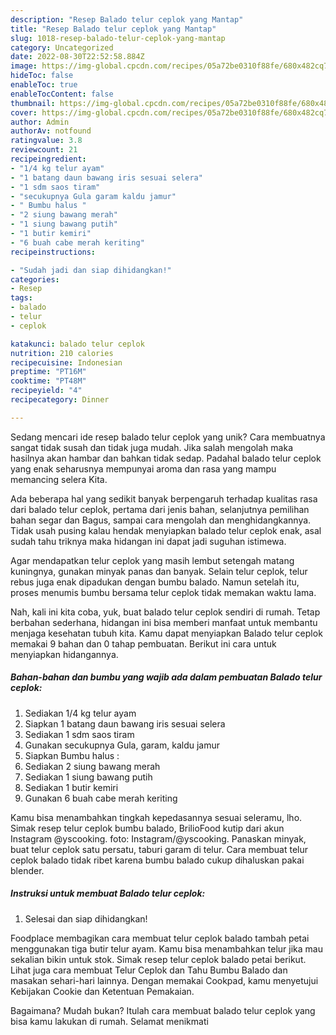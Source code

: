 ```yaml
---
description: "Resep Balado telur ceplok yang Mantap"
title: "Resep Balado telur ceplok yang Mantap"
slug: 1018-resep-balado-telur-ceplok-yang-mantap
category: Uncategorized
date: 2022-08-30T22:52:58.884Z
image: https://img-global.cpcdn.com/recipes/05a72be0310f88fe/680x482cq70/balado-telur-ceplok-foto-resep-utama.jpg
hideToc: false
enableToc: true
enableTocContent: false
thumbnail: https://img-global.cpcdn.com/recipes/05a72be0310f88fe/680x482cq70/balado-telur-ceplok-foto-resep-utama.jpg
cover: https://img-global.cpcdn.com/recipes/05a72be0310f88fe/680x482cq70/balado-telur-ceplok-foto-resep-utama.jpg
author: Admin
authorAv: notfound
ratingvalue: 3.8
reviewcount: 21
recipeingredient:
- "1/4 kg telur ayam"
- "1 batang daun bawang iris sesuai selera"
- "1 sdm saos tiram"
- "secukupnya Gula garam kaldu jamur"
- " Bumbu halus "
- "2 siung bawang merah"
- "1 siung bawang putih"
- "1 butir kemiri"
- "6 buah cabe merah keriting"
recipeinstructions:

- "Sudah jadi dan siap dihidangkan!"
categories:
- Resep
tags:
- balado
- telur
- ceplok

katakunci: balado telur ceplok 
nutrition: 210 calories
recipecuisine: Indonesian
preptime: "PT16M"
cooktime: "PT48M"
recipeyield: "4"
recipecategory: Dinner

---
```





Sedang mencari ide resep balado telur ceplok yang unik? Cara membuatnya sangat tidak susah dan tidak juga mudah. Jika salah mengolah maka hasilnya akan hambar dan bahkan tidak sedap. Padahal balado telur ceplok yang enak seharusnya mempunyai aroma dan rasa yang mampu memancing selera Kita.





Ada beberapa hal yang sedikit banyak berpengaruh terhadap kualitas rasa dari balado telur ceplok, pertama dari jenis bahan, selanjutnya pemilihan bahan segar dan Bagus, sampai cara mengolah dan menghidangkannya. Tidak usah pusing kalau hendak menyiapkan balado telur ceplok enak,      asal sudah tahu triknya maka hidangan ini dapat jadi suguhan istimewa.














Agar mendapatkan telur ceplok yang masih lembut setengah matang kuningnya, gunakan minyak panas dan banyak. Selain telur ceplok, telur rebus juga enak dipadukan dengan bumbu balado. Namun setelah itu, proses menumis bumbu bersama telur ceplok tidak memakan waktu lama.






Nah, kali ini kita coba, yuk, buat balado telur ceplok sendiri di rumah. Tetap berbahan sederhana, hidangan ini bisa memberi manfaat untuk membantu menjaga kesehatan tubuh kita. Kamu dapat menyiapkan Balado telur ceplok memakai 9 bahan dan 0 tahap pembuatan. Berikut ini cara untuk menyiapkan hidangannya.

<!--inarticleads1-->

##### Bahan-bahan dan bumbu yang wajib ada dalam pembuatan Balado telur ceplok:

1. Sediakan 1/4 kg telur ayam
1. Siapkan 1 batang daun bawang iris sesuai selera
1. Sediakan 1 sdm saos tiram
1. Gunakan secukupnya Gula, garam, kaldu jamur
1. Siapkan  Bumbu halus :
1. Sediakan 2 siung bawang merah
1. Sediakan 1 siung bawang putih
1. Sediakan 1 butir kemiri
1. Gunakan 6 buah cabe merah keriting


Kamu bisa menambahkan tingkah kepedasannya sesuai seleramu, lho. Simak resep telur ceplok bumbu balado, BrilioFood kutip dari akun Instagram @yscooking. foto: Instagram/@yscooking. Panaskan minyak, buat telur ceplok satu persatu, taburi garam di telur. Cara membuat telur ceplok balado tidak ribet karena bumbu balado cukup dihaluskan pakai blender. 

<!--inarticleads2-->

##### Instruksi untuk membuat Balado telur ceplok:


1. Selesai dan siap dihidangkan!

Foodplace membagikan cara membuat telur ceplok balado tambah petai menggunakan tiga butir telur ayam. Kamu bisa menambahkan telur jika mau sekalian bikin untuk stok. Simak resep telur ceplok balado petai berikut. Lihat juga cara membuat Telur Ceplok dan Tahu Bumbu Balado dan masakan sehari-hari lainnya. Dengan memakai Cookpad, kamu menyetujui Kebijakan Cookie dan Ketentuan Pemakaian. 

Bagaimana? Mudah bukan? Itulah cara membuat balado telur ceplok yang bisa kamu lakukan di rumah. Selamat menikmati
